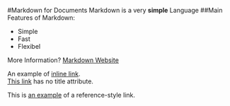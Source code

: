 #Markdown for Documents
Markdown is a very **simple** Language
##Main Features of Markdown:
- Simple
- Fast
- Flexibel

More Information? [Markdown Website]

[Markdown Website]: [https://www.markdownguide.org]
An example of [inline link](http://example.com "Example").  
[This link](http://example.net/) has no title attribute.

This is [an example][id] of a reference-style link.

[id]: http://example.com/  "Optional Title Here"
